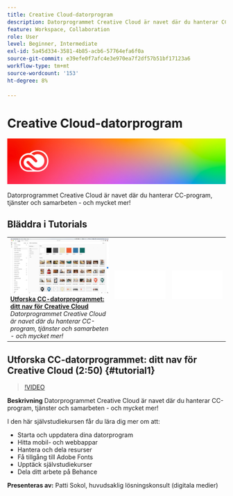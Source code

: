 ```yaml
---
title: Creative Cloud-datorprogram
description: Datorprogrammet Creative Cloud är navet där du hanterar CC-program, tjänster och samarbeten - och mycket mer!
feature: Workspace, Collaboration
role: User
level: Beginner, Intermediate
exl-id: 5a45d334-3581-4b85-acb6-57764efa6f0a
source-git-commit: e39efe0f7afc4e3e970ea7f2df57b51bf17123a6
workflow-type: tm+mt
source-wordcount: '153'
ht-degree: 8%

---
```


# Creative Cloud-datorprogram

![Bild för självstudiekurs](../assets/CCDA.jpg)

Datorprogrammet Creative Cloud är navet där du hanterar CC-program, tjänster och samarbeten - och mycket mer!

## Bläddra i Tutorials

<table style="table-layout:fixed">
<tr>
 <td>
   <a href="creativeclouddesktopapp.md#tutorial1">
      <img alt="Utforska CC-datorprogrammet: ditt nav för Creative Cloud" src="../assets/ccda_overview_sokol_thumbnail.jpg" />
   </a>
    <div>
   <a href="creativeclouddesktopapp.md#tutorial1"><strong>Utforska CC-datorprogrammet: ditt nav för Creative Cloud</strong></a>
    </div>
    <em>Datorprogrammet Creative Cloud är navet där du hanterar CC-program, tjänster och samarbeten - och mycket mer!</em>
    <br>
  </td>
  <td>
    <img alt="Avgränsare" src="../assets/Whitespacer.png" />
    <div>
    <br>
  </td>
  <td>
    <img alt="Avgränsare" src="../assets/Whitespacer.png" />
    <div>
    <br>
  </td>
</tr>
</table>

## Utforska CC-datorprogrammet: ditt nav för Creative Cloud (2:50) {#tutorial1}

>[!VIDEO](https://video.tv.adobe.com/v/327095?hidetitle=true)

**Beskrivning**
Datorprogrammet Creative Cloud är navet där du hanterar CC-program, tjänster och samarbeten - och mycket mer!

I den här självstudiekursen får du lära dig mer om att:
* Starta och uppdatera dina datorprogram
* Hitta mobil- och webbappar
* Hantera och dela resurser
* Få tillgång till Adobe Fonts
* Upptäck självstudiekurser
* Dela ditt arbete på Behance

**Presenteras av:**
Patti Sokol, huvudsaklig lösningskonsult (digitala medier)
